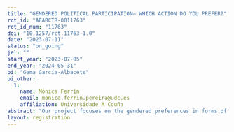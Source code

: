 ```yaml
---
title: "GENDERED POLITICAL PARTICIPATION– WHICH ACTION DO YOU PREFER?"
rct_id: "AEARCTR-0011763"
rct_id_num: "11763"
doi: "10.1257/rct.11763-1.0"
date: "2023-07-11"
status: "on_going"
jel: ""
start_year: "2023-07-05"
end_year: "2024-05-31"
pi: "Gema García-Albacete"
pi_other:
  1:
    name: Mónica Ferrín
    email: monica.ferrin.pereira@udc.es
    affiliation: Universidade A Couña
abstract: "Our project focuses on the gendered preferences in forms of political action. Given the consistent differences in the types of actions in which women participate in comparation to men, and the still significant gender gap in party related activities, we want to understand the characteristics that make one type of action more or less attractive for women. This document pre-registers the research design for a survey experiment we will conduct in July 2023 in an online panel to a sample of the Spanish population. We discuss the recruitment of participants, the main hypotheses we seek to test with the conjoint experiment, and the analysis we plan to conduct for testing the hypotheses . All changes to the strategy discussed in this document will be made transparent in the publications presenting the findings."
layout: registration
---
```


